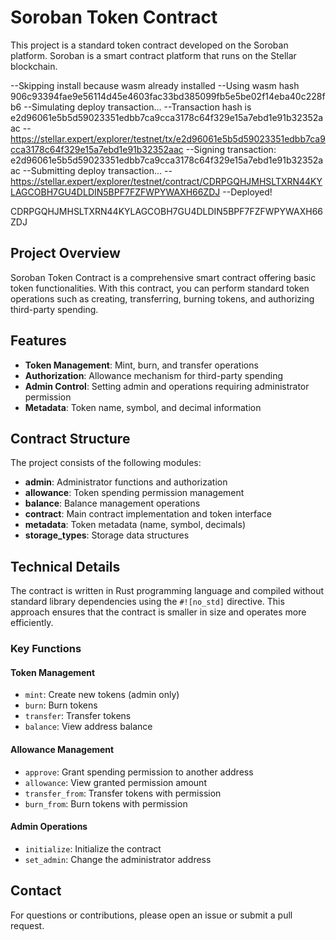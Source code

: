 # Soroban Token Contract

This project is a standard token contract developed on the Soroban platform. Soroban is a smart contract platform that runs on the Stellar blockchain.

--Skipping install because wasm already installed
--Using wasm hash 906c93394fae9e56114d45e4603fac33bd385099fb5e5be02f14eba40c228fb6
--Simulating deploy transaction…
--Transaction hash is e2d96061e5b5d59023351edbb7ca9cca3178c64f329e15a7ebd1e91b32352aac
--https://stellar.expert/explorer/testnet/tx/e2d96061e5b5d59023351edbb7ca9cca3178c64f329e15a7ebd1e91b32352aac
--Signing transaction: e2d96061e5b5d59023351edbb7ca9cca3178c64f329e15a7ebd1e91b32352aac
--Submitting deploy transaction…
--https://stellar.expert/explorer/testnet/contract/CDRPGQHJMHSLTXRN44KYLAGCOBH7GU4DLDIN5BPF7FZFWPYWAXH66ZDJ
--Deployed!

CDRPGQHJMHSLTXRN44KYLAGCOBH7GU4DLDIN5BPF7FZFWPYWAXH66ZDJ

## Project Overview

Soroban Token Contract is a comprehensive smart contract offering basic token functionalities. With this contract, you can perform standard token operations such as creating, transferring, burning tokens, and authorizing third-party spending.

## Features

- **Token Management**: Mint, burn, and transfer operations
- **Authorization**: Allowance mechanism for third-party spending
- **Admin Control**: Setting admin and operations requiring administrator permission
- **Metadata**: Token name, symbol, and decimal information

## Contract Structure

The project consists of the following modules:

- **admin**: Administrator functions and authorization
- **allowance**: Token spending permission management
- **balance**: Balance management operations
- **contract**: Main contract implementation and token interface
- **metadata**: Token metadata (name, symbol, decimals)
- **storage_types**: Storage data structures

## Technical Details

The contract is written in Rust programming language and compiled without standard library dependencies using the `#![no_std]` directive. This approach ensures that the contract is smaller in size and operates more efficiently.

### Key Functions

#### Token Management
- `mint`: Create new tokens (admin only)
- `burn`: Burn tokens
- `transfer`: Transfer tokens
- `balance`: View address balance

#### Allowance Management
- `approve`: Grant spending permission to another address
- `allowance`: View granted permission amount
- `transfer_from`: Transfer tokens with permission
- `burn_from`: Burn tokens with permission

#### Admin Operations
- `initialize`: Initialize the contract
- `set_admin`: Change the administrator address

## Contact

For questions or contributions, please open an issue or submit a pull request.
